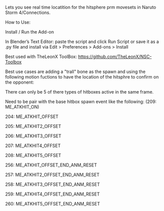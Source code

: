 Lets you see real time locatition for the hitsphere prm movesets in Naruto Storm 4/Connections.

How to Use:

Install / Run the Add-on

  In Blender’s Text Editor: paste the script and click Run Script or save it as a .py file and install via Edit > Preferences > Add-ons > Install

Best used with TheLeonX ToolBox: https://github.com/TheLeonX/NSC-Toolbox

Best use cases are adding a "trall" bone as the spawn and using the following motion fuctions to have the location of the hitsphre to confirm on the opponent: 

There can only be 5 of there types of hitboxes active in the same frame.

Need to be pair with the base hitbox spawn event like the following: (209: ME_ATKHIT_ON)

204: ME_ATKHIT_OFFSET

205: ME_ATKHIT2_OFFSET

206: ME_ATKHIT3_OFFSET

207: ME_ATKHIT4_OFFSET

208: ME_ATKHIT5_OFFSET

256: ME_ATKHIT_OFFSET_END_ANM_RESET

257: ME_ATKHIT2_OFFSET_END_ANM_RESET

258: ME_ATKHIT3_OFFSET_END_ANM_RESET

259: ME_ATKHIT4_OFFSET_END_ANM_RESET

260: ME_ATKHIT5_OFFSET_END_ANM_RESET


